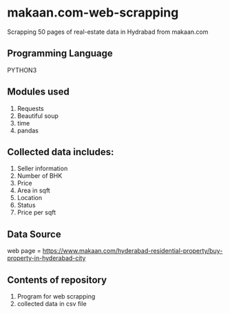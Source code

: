 # makaan.com-web-scrapping
Scrapping 50 pages of real-estate data in Hydrabad from makaan.com

## Programming Language 
PYTHON3

## Modules used
1. Requests
2. Beautiful soup
3. time
4. pandas

## Collected data includes:
1. Seller information
2. Number of BHK
3. Price
4. Area in sqft
5. Location
6. Status
7. Price per sqft

## Data Source
web page = https://www.makaan.com/hyderabad-residential-property/buy-property-in-hyderabad-city

## Contents of repository
1. Program for web scrapping 
2. collected data in csv file
